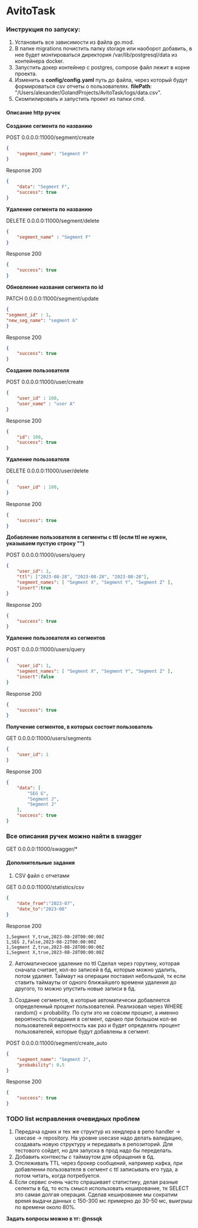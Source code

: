 # AvitoTask

### Инструкция по запуску:

1. Установить все зависимости из файла go.mod.
2. В папке migrations почистить папку storage или наоборот добавить, в нее будет монтироваться директория /var/lib/postgresql/data из контейнера docker.
3. Запустить докер контейнер с postgres, сompose файл лежит в корне проекта.
4. Изменить в **config/config.yaml** путь до файла, через который будут формироваться csv отчеты о пользователях.
**filePath**: "/Users/alexander/GolandProjects/AvitoTask/logs/data.csv".
5. Скомпилировать и запустить проект из папки cmd.

#### Описание http ручек

**Создание сегмента по названию**

POST 0.0.0.0:11000/segment/create
````json
{
    "segment_name": "Segment F"
}
````

Response 200
````json
{
    "data": "Segment F",
    "success": true
}
````


**Удаление сегмента по названию**

DELETE 0.0.0.0:11000/segment/delete
````json
{
    "segment_name" : "Segment F"
}
````

Response 200
````json
{
    "success": true
}
````

**Обновление названия сегмента по id**

PATCH 0.0.0.0:11000/segment/update
````json
{
"segment_id" : 1,
"new_seg_name": "segment G"
}
````

Response 200
````json
{
    "success": true
}
````

**Создание пользователя**

POST 0.0.0.0:11000/user/create
````json
{   
    "user_id" : 100,
    "user_name" : "user A"
}
````

Response 200
````json
{
    "id": 100,
    "success": true
}
````

**Удаление пользователя**

DELETE 0.0.0.0:11000/user/delete
````json
{   
    "user_id" : 100,
}
````

Response 200
````json
{
    "success": true
}
````

**Добавление пользователя в сегменты с ttl (если ttl не нужен, указываем пустую строку "")**

POST 0.0.0.0:11000/users/query

````json
{
    "user_id": 1,
    "ttl": ["2023-08-28", "2023-08-28", "2023-08-28"],
    "segment_names": [ "Segment X", "Segment Y", "Segment Z" ],
    "insert":true
}
````

Response 200
````json
{
    "success": true
}
````

**Удаление пользователя из сегментов**

POST 0.0.0.0:11000/users/query

````json
{
    "user_id": 1,
    "segment_names": [ "Segment X", "Segment Y", "Segment Z" ],
    "insert":false
}
````

Response 200
````json
{
    "success": true
}
````

**Получение сегментов, в которых состоит пользователь**

GET 0.0.0.0:11000/users/segments

````json
{
    "user_id": 1
}
````

Response 200
````json
{
    "data": [
        "SEG G",
        "Segment J",
        "Segment J"
    ],
    "success": true
}
````

### Все описания ручек можно найти в swagger

GET 0.0.0.0:11000/swagger/*



#### Дополнительные задания
1. CSV файл с отчетами  

GET 0.0.0.0:11000/statistics/csv
````json
{
    "date_from":"2023-07",
    "date_to":"2023-08"
}
````

Response 200

````csv
1,Segment Y,true,2023-08-28T00:00:00Z
1,SEG 2,false,2023-08-22T00:00:00Z
1,Segment Z,true,2023-08-28T00:00:00Z
1,Segment X,true,2023-08-28T00:00:00Z
````

2. Автоматическое удаление по ttl
Сделал через горутину, которая сначала считает, кол-во записей в бд, которые можно удалить, потом удаляет. Таймаут на операции поставил небольшой, тк если ставить таймауты от одного ближайшего времени удаления до другого, то можно упустить новые записи в бд.

3. Создание сегментов, в которые автоматически добавляется определенный процент пользователей.
Реализовал через WHERE random() < probability. По сути это не совсем процент, а именно вероятность попадания в сегмент, однако при большом кол-ве пользователей вероятность как раз и будет определять процент пользователей, которые будут добавлены в сегмент.

POST 0.0.0.0:11000/segment/create_auto
````json
{
    "segment_name": "Segment J",
    "probability": 0.5
}
````

Response 200

````json
{
    "success": true
}
````




### TODO list исправления очевидных проблем
1. Передача одних и тех же структур из хендлера в репо handler -> usecase -> repository. На уровне usecase надо делать валидацию, создавать новую структуру и передавать в репозиторий. Для тестового сойдет, но для запуска в прод надо бы переделать.
2. Добавить контексты с таймаутом для обращения в бд.
3. Отслеживать TTL через брокер сообщений, например кафка, при добавлении пользователя в сегмент с ttl записывать его туда, а потом читать, когда потребуется.
4. Если сервис очень часто спрашивает статистику, делая разные селекты в бд, то есть смысл использовать кеширование, тк SELECT это самая долгая операция. Сделав кеширование мы сократим время выдачи данных с 150-300 мс примерно до 30-50 мс, выигрыш по времени около 80%.

**Задать вопросы можно в тг: @nssqk**


